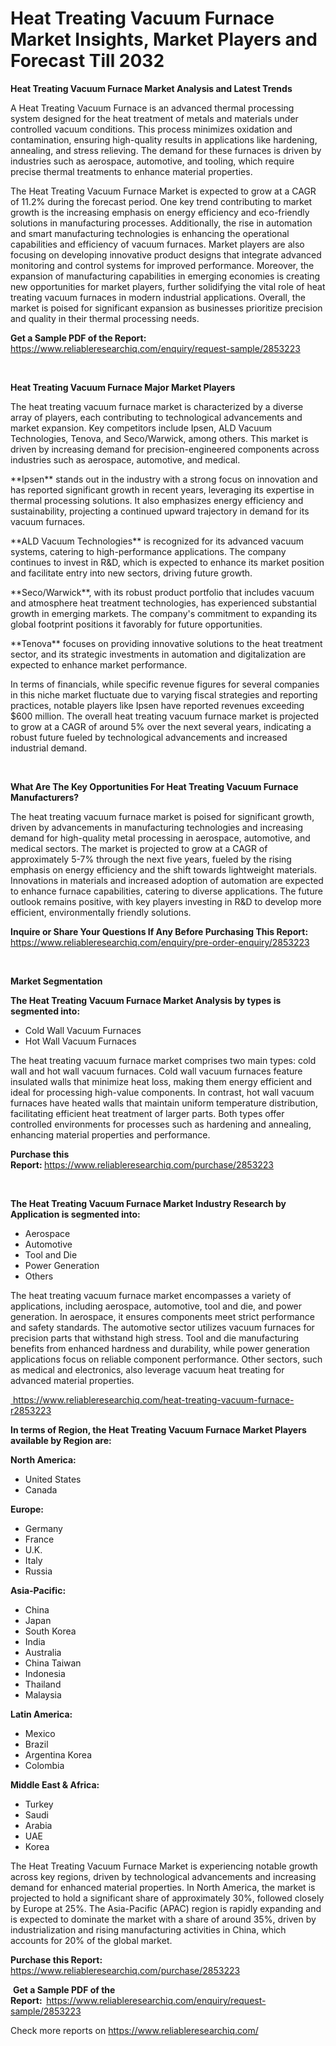 <p><h1>Heat Treating Vacuum Furnace Market Insights, Market Players and Forecast Till 2032</h1></p><p><strong>Heat Treating Vacuum Furnace Market Analysis and Latest Trends</strong></p>
<p><p>A Heat Treating Vacuum Furnace is an advanced thermal processing system designed for the heat treatment of metals and materials under controlled vacuum conditions. This process minimizes oxidation and contamination, ensuring high-quality results in applications like hardening, annealing, and stress relieving. The demand for these furnaces is driven by industries such as aerospace, automotive, and tooling, which require precise thermal treatments to enhance material properties.</p><p>The Heat Treating Vacuum Furnace Market is expected to grow at a CAGR of 11.2% during the forecast period. One key trend contributing to market growth is the increasing emphasis on energy efficiency and eco-friendly solutions in manufacturing processes. Additionally, the rise in automation and smart manufacturing technologies is enhancing the operational capabilities and efficiency of vacuum furnaces. Market players are also focusing on developing innovative product designs that integrate advanced monitoring and control systems for improved performance. Moreover, the expansion of manufacturing capabilities in emerging economies is creating new opportunities for market players, further solidifying the vital role of heat treating vacuum furnaces in modern industrial applications. Overall, the market is poised for significant expansion as businesses prioritize precision and quality in their thermal processing needs.</p></p>
<p><strong>Get a Sample PDF of the Report:&nbsp;</strong> <a href="https://www.reliableresearchiq.com/enquiry/request-sample/2853223?utm_campaign=2455&utm_medium=2&utm_source=Github&utm_content=ia&utm_term=11032025&utm_id=heat-treating-vacuum-furnace">https://www.reliableresearchiq.com/enquiry/request-sample/2853223</a></p>
<p>&nbsp;</p>
<p><strong>Heat Treating Vacuum Furnace Major Market Players</strong></p>
<p><p>The heat treating vacuum furnace market is characterized by a diverse array of players, each contributing to technological advancements and market expansion. Key competitors include Ipsen, ALD Vacuum Technologies, Tenova, and Seco/Warwick, among others. This market is driven by increasing demand for precision-engineered components across industries such as aerospace, automotive, and medical.</p><p>**Ipsen** stands out in the industry with a strong focus on innovation and has reported significant growth in recent years, leveraging its expertise in thermal processing solutions. It also emphasizes energy efficiency and sustainability, projecting a continued upward trajectory in demand for its vacuum furnaces.</p><p>**ALD Vacuum Technologies** is recognized for its advanced vacuum systems, catering to high-performance applications. The company continues to invest in R&D, which is expected to enhance its market position and facilitate entry into new sectors, driving future growth.</p><p>**Seco/Warwick**, with its robust product portfolio that includes vacuum and atmosphere heat treatment technologies, has experienced substantial growth in emerging markets. The company's commitment to expanding its global footprint positions it favorably for future opportunities.</p><p>**Tenova** focuses on providing innovative solutions to the heat treatment sector, and its strategic investments in automation and digitalization are expected to enhance market performance. </p><p>In terms of financials, while specific revenue figures for several companies in this niche market fluctuate due to varying fiscal strategies and reporting practices, notable players like Ipsen have reported revenues exceeding $600 million. The overall heat treating vacuum furnace market is projected to grow at a CAGR of around 5% over the next several years, indicating a robust future fueled by technological advancements and increased industrial demand.</p></p>
<p>&nbsp;</p>
<p><strong>What Are The Key Opportunities For Heat Treating Vacuum Furnace Manufacturers?</strong></p>
<p><p>The heat treating vacuum furnace market is poised for significant growth, driven by advancements in manufacturing technologies and increasing demand for high-quality metal processing in aerospace, automotive, and medical sectors. The market is projected to grow at a CAGR of approximately 5-7% through the next five years, fueled by the rising emphasis on energy efficiency and the shift towards lightweight materials. Innovations in materials and increased adoption of automation are expected to enhance furnace capabilities, catering to diverse applications. The future outlook remains positive, with key players investing in R&D to develop more efficient, environmentally friendly solutions.</p></p>
<p><strong>Inquire or Share Your Questions If Any Before Purchasing This Report:</strong> <a href="https://www.reliableresearchiq.com/enquiry/pre-order-enquiry/2853223?utm_campaign=2455&utm_medium=2&utm_source=Github&utm_content=ia&utm_term=11032025&utm_id=heat-treating-vacuum-furnace">https://www.reliableresearchiq.com/enquiry/pre-order-enquiry/2853223</a></p>
<p>&nbsp;</p>
<p><strong>Market Segmentation</strong></p>
<p><strong>The Heat Treating Vacuum Furnace Market Analysis by types is segmented into:</strong></p>
<p><ul><li>Cold Wall Vacuum Furnaces</li><li>Hot Wall Vacuum Furnaces</li></ul></p>
<p><p>The heat treating vacuum furnace market comprises two main types: cold wall and hot wall vacuum furnaces. Cold wall vacuum furnaces feature insulated walls that minimize heat loss, making them energy efficient and ideal for processing high-value components. In contrast, hot wall vacuum furnaces have heated walls that maintain uniform temperature distribution, facilitating efficient heat treatment of larger parts. Both types offer controlled environments for processes such as hardening and annealing, enhancing material properties and performance.</p></p>
<p><strong>Purchase this Report:&nbsp;</strong><a href="https://www.reliableresearchiq.com/purchase/2853223?utm_campaign=2455&utm_medium=2&utm_source=Github&utm_content=ia&utm_term=11032025&utm_id=heat-treating-vacuum-furnace">https://www.reliableresearchiq.com/purchase/2853223</a></p>
<p>&nbsp;</p>
<p><strong>The Heat Treating Vacuum Furnace Market Industry Research by Application is segmented into:</strong></p>
<p><ul><li>Aerospace</li><li>Automotive</li><li>Tool and Die</li><li>Power Generation</li><li>Others</li></ul></p>
<p><p>The heat treating vacuum furnace market encompasses a variety of applications, including aerospace, automotive, tool and die, and power generation. In aerospace, it ensures components meet strict performance and safety standards. The automotive sector utilizes vacuum furnaces for precision parts that withstand high stress. Tool and die manufacturing benefits from enhanced hardness and durability, while power generation applications focus on reliable component performance. Other sectors, such as medical and electronics, also leverage vacuum heat treating for advanced material properties.</p></p>
<p><a href="https://www.reliableresearchiq.com/heat-treating-vacuum-furnace-r2853223?utm_campaign=2455&utm_medium=2&utm_source=Github&utm_content=ia&utm_term=11032025&utm_id=heat-treating-vacuum-furnace">&nbsp;https://www.reliableresearchiq.com/heat-treating-vacuum-furnace-r2853223</a></p>
<p><strong>In terms of Region, the Heat Treating Vacuum Furnace Market Players available by Region are:</strong></p>
<p>
    <p> <strong> North America: </strong>
        <ul>
            <li>United States</li>
            <li>Canada</li>
        </ul>
        </p> 
    <p> <strong> Europe: </strong>
        <ul>
            <li>Germany</li>
            <li>France</li>
            <li>U.K.</li>
            <li>Italy</li>
            <li>Russia</li>
        </ul>
        </p> 
    <p> <strong> Asia-Pacific: </strong>
        <ul>
            <li>China</li>
            <li>Japan</li>
            <li>South Korea</li>
            <li>India</li>
            <li>Australia</li>
            <li>China Taiwan</li>
            <li>Indonesia</li>
            <li>Thailand</li>
            <li>Malaysia</li>
        </ul>
        </p> 
    <p> <strong> Latin America: </strong>
        <ul>
            <li>Mexico</li>
            <li>Brazil</li>
            <li>Argentina Korea</li>
            <li>Colombia</li>
        </ul>
        </p> 
    <p> <strong> Middle East & Africa: </strong>
        <ul>
            <li>Turkey</li>
            <li>Saudi</li>
            <li>Arabia</li>
            <li>UAE</li>
            <li>Korea</li>
        </ul>
    </p>
    </p>
<p><p>The Heat Treating Vacuum Furnace Market is experiencing notable growth across key regions, driven by technological advancements and increasing demand for enhanced material properties. In North America, the market is projected to hold a significant share of approximately 30%, followed closely by Europe at 25%. The Asia-Pacific (APAC) region is rapidly expanding and is expected to dominate the market with a share of around 35%, driven by industrialization and rising manufacturing activities in China, which accounts for 20% of the global market.</p></p>
<p><strong>Purchase this Report: </strong><a href="https://www.reliableresearchiq.com/purchase/2853223?utm_campaign=2455&utm_medium=2&utm_source=Github&utm_content=ia&utm_term=11032025&utm_id=heat-treating-vacuum-furnace">https://www.reliableresearchiq.com/purchase/2853223</a></p>
<p>&nbsp;<strong>Get a Sample PDF of the Report:&nbsp;&nbsp;</strong><a href="https://www.reliableresearchiq.com/enquiry/request-sample/2853223?utm_campaign=2455&utm_medium=2&utm_source=Github&utm_content=ia&utm_term=11032025&utm_id=heat-treating-vacuum-furnace">https://www.reliableresearchiq.com/enquiry/request-sample/2853223</a></p>
<p><strong></strong></p>
<p>Check more reports on <a href="https://www.reliableresearchiq.com/?utm_campaign=2455&utm_medium=2&utm_source=Github&utm_content=ia&utm_term=11032025&utm_id=heat-treating-vacuum-furnace">https://www.reliableresearchiq.com/</a></p>